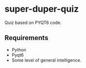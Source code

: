 # super-duper-quiz
Quiz based on PYQT6 code.

## Requirements
- Python
- Pyqt6
- Some level of general intelligence.
